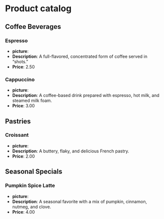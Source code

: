  # Product catalog

## Coffee Beverages

### Espresso
- **picture**:
- **Description**: A full-flavored, concentrated form of coffee served in “shots.”
- **Price**: 2.50

### Cappuccino
- **picture**:
- **Description**: A coffee-based drink prepared with espresso, hot milk, and steamed milk foam.
- **Price**: 3.00

## Pastries

### Croissant
- **picture**:
- **Description**: A buttery, flaky, and delicious French pastry.
- **Price**: 2.00

## Seasonal Specials

### Pumpkin Spice Latte
- **picture**:
- **Description**: A seasonal favorite with a mix of pumpkin, cinnamon, nutmeg, and clove.
- **Price**: 4.00


